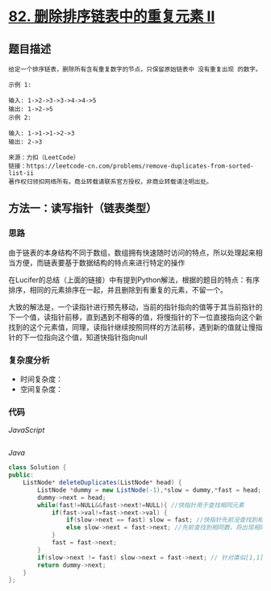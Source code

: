 # [82. 删除排序链表中的重复元素 II](https://leetcode-cn.com/problems/remove-duplicates-from-sorted-list-ii/)

## 题目描述

```
给定一个排序链表，删除所有含有重复数字的节点，只保留原始链表中 没有重复出现 的数字。

示例 1:

输入: 1->2->3->3->4->4->5
输出: 1->2->5
示例 2:

输入: 1->1->1->2->3
输出: 2->3

来源：力扣（LeetCode）
链接：https://leetcode-cn.com/problems/remove-duplicates-from-sorted-list-ii
著作权归领扣网络所有。商业转载请联系官方授权，非商业转载请注明出处。
```

## 方法一：读写指针（链表类型）

### 思路

由于链表的本身结构不同于数组，数组拥有快速随时访问的特点，所以处理起来相当方便，而链表要基于数据结构的特点来进行特定的操作

在Lucifer的总结（上面的链接）中有提到Python解法，根据的题目的特点：有序排序，相同的元素排序在一起，并且删除到有重复的元素，不留一个。

大致的解法是，一个读指针进行预先移动，当前的指针指向的值等于其当前指针的下一个值，读指针前移，直到遇到不相等的值，将慢指针的下一位直接指向这个新找到的这个元素值，同理，读指针继续按照同样的方法前移，遇到新的值就让慢指针的下一位指向这个值，知道快指针指向null

### 复杂度分析

- 时间复杂度：
- 空间复杂度：

### 代码

*JavaScript*

```JS

```

*Java*

```Java
class Solution {
public:
    ListNode* deleteDuplicates(ListNode* head) {
        ListNode *dummy = new ListNode(-1),*slow = dummy,*fast = head;
        dummy->next = head;
        while(fast!=NULL&&fast->next!=NULL){ //快指针用于查找相同元素
            if(fast->val!=fast->next->val) {                  
                if(slow->next == fast) slow = fast; //快指针先前没查找到相同数
                else slow->next = fast->next; //先前查找到相同数，将出现相同数的前一个数连接到相同数后第一个不同数 
            }
            fast = fast->next;
        }
        if(slow->next != fast) slow->next = fast->next; // 针对类似[1,1]的情况
        return dummy->next;
    }
};
```

